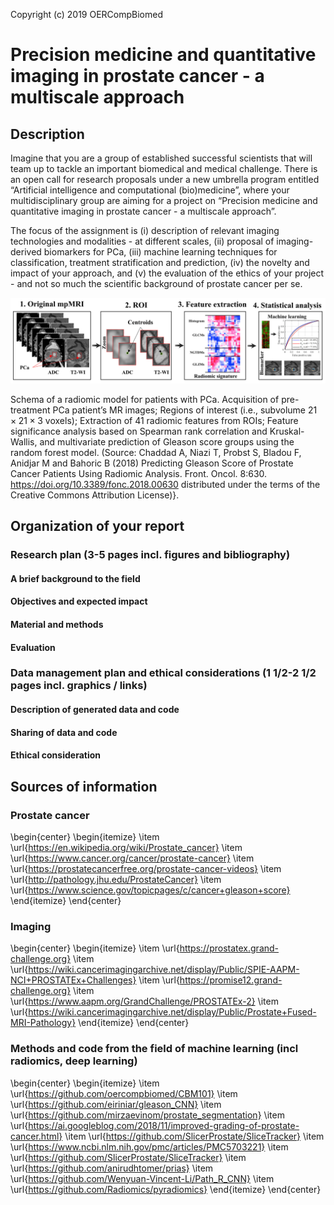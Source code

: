 Copyright (c) 2019 OERCompBiomed

# Precision medicine and quantitative imaging in prostate cancer - a multiscale approach




## Description
Imagine that you are a group of established successful scientists that will team up to tackle an important biomedical and medical challenge. There is an open call for research proposals under a new umbrella program entitled “Artificial intelligence and computational (bio)medicine”, where your multidisciplinary group are aiming for a project on “Precision medicine and quantitative imaging in prostate cancer - a multiscale approach”.

The focus of the assignment is (i) description of relevant imaging technologies and modalities - at different scales, (ii) proposal of imaging-derived biomarkers for PCa, (iii) machine learning techniques for classification, treatment stratification and prediction, (iv) the novelty and impact of your approach, and (v) the evaluation of the ethics of your project - and not so much the scientific background of prostate cancer per se.



![Radiomics image](./latex/chaddad_etal_2018_fig1.png)



Schema of a radiomic model for patients with PCa. Acquisition of pre-treatment PCa patient’s MR images; Regions of interest (i.e., subvolume $21 \times 21 \times 3$ voxels); Extraction of 41 radiomic features from ROIs; Feature significance analysis based on Spearman rank correlation and Kruskal-Wallis, and multivariate
prediction of Gleason score groups using the random forest model. (Source: Chaddad A, Niazi T, Probst S, Bladou F, Anidjar M and Bahoric B (2018) Predicting Gleason Score of
Prostate Cancer Patients Using Radiomic Analysis.
Front. Oncol. 8:630. https://doi.org/10.3389/fonc.2018.00630 distributed under the terms of the Creative Commons Attribution License)}.


## Organization of your report

### Research plan (3-5 pages incl. figures and bibliography)
#### A brief background to the field
#### Objectives and expected impact
#### Material and methods
#### Evaluation

### Data management plan and ethical considerations (1 1/2-2 1/2 pages incl. graphics / links)
#### Description of generated data and code
#### Sharing of data and code
#### Ethical consideration


## Sources of information

### Prostate cancer


\begin{center}
\begin{itemize}
    \item \url{https://en.wikipedia.org/wiki/Prostate_cancer}
    \item \url{https://www.cancer.org/cancer/prostate-cancer}
    \item \url{https://prostatecancerfree.org/prostate-cancer-videos}
    \item \url{http://pathology.jhu.edu/ProstateCancer}
    \item \url{https://www.science.gov/topicpages/c/cancer+gleason+score}
\end{itemize}
\end{center}


### Imaging

\begin{center}
\begin{itemize}
    \item \url{https://prostatex.grand-challenge.org}
    \item \url{https://wiki.cancerimagingarchive.net/display/Public/SPIE-AAPM-NCI+PROSTATEx+Challenges}
    \item \url{https://promise12.grand-challenge.org}
    \item \url{https://www.aapm.org/GrandChallenge/PROSTATEx-2}
    \item \url{https://wiki.cancerimagingarchive.net/display/Public/Prostate+Fused-MRI-Pathology}
\end{itemize}
\end{center}


###  Methods and code from the field of machine learning (incl radiomics, deep learning)

\begin{center}
\begin{itemize}
    \item \url{https://github.com/oercompbiomed/CBM101}
    \item \url{https://github.com/eiriniar/gleason_CNN}
    \item \url{https://github.com/mirzaevinom/prostate_segmentation}
    \item \url{https://ai.googleblog.com/2018/11/improved-grading-of-prostate-cancer.html}
    \item \url{https://github.com/SlicerProstate/SliceTracker}
    \item \url{https://www.ncbi.nlm.nih.gov/pmc/articles/PMC5703221}
    \item \url{https://github.com/SlicerProstate/SliceTracker}
    \item \url{https://github.com/anirudhtomer/prias}
    \item \url{https://github.com/Wenyuan-Vincent-Li/Path_R_CNN}
    \item \url{https://github.com/Radiomics/pyradiomics}
\end{itemize}
\end{center}



